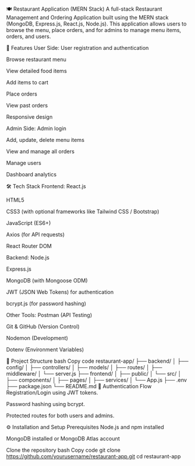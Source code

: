 🍽️ Restaurant Application (MERN Stack)
A full-stack Restaurant Management and Ordering Application built using the MERN stack (MongoDB, Express.js, React.js, Node.js). This application allows users to browse the menu, place orders, and for admins to manage menu items, orders, and users.

🚀 Features
User Side:
User registration and authentication

Browse restaurant menu

View detailed food items

Add items to cart

Place orders

View past orders

Responsive design

Admin Side:
Admin login

Add, update, delete menu items

View and manage all orders

Manage users

Dashboard analytics

🛠️ Tech Stack
Frontend:
React.js

HTML5

CSS3 (with optional frameworks like Tailwind CSS / Bootstrap)

JavaScript (ES6+)

Axios (for API requests)

React Router DOM

Backend:
Node.js

Express.js

MongoDB (with Mongoose ODM)

JWT (JSON Web Tokens) for authentication

bcrypt.js (for password hashing)

Other Tools:
Postman (API Testing)

Git & GitHub (Version Control)

Nodemon (Development)

Dotenv (Environment Variables)

📂 Project Structure
bash
Copy code
restaurant-app/
├── backend/
│   ├── config/
│   ├── controllers/
│   ├── models/
│   ├── routes/
│   ├── middleware/
│   └── server.js
├── frontend/
│   ├── public/
│   └── src/
│       ├── components/
│       ├── pages/
│       ├── services/
│       └── App.js
├── .env
├── package.json
└── README.md
🔐 Authentication Flow
Registration/Login using JWT tokens.

Password hashing using bcrypt.

Protected routes for both users and admins.

⚙️ Installation and Setup
Prerequisites
Node.js and npm installed

MongoDB installed or MongoDB Atlas account

Clone the repository
bash
Copy code
git clone https://github.com/yourusername/restaurant-app.git
cd restaurant-app
